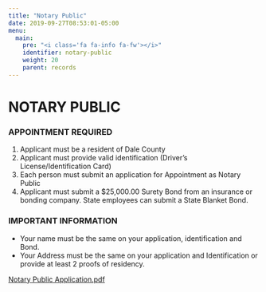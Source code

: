 ```yaml
---
title: "Notary Public"
date: 2019-09-27T08:53:01-05:00
menu:
  main:
    pre: "<i class='fa fa-info fa-fw'></i>"
    identifier: notary-public
    weight: 20
    parent: records
---
```

# NOTARY PUBLIC

<h3 class="text-center bold red">APPOINTMENT REQUIRED</h3>

1. Applicant must be a resident of Dale County
2. Applicant must provide valid identification 
    (Driver’s License/Identification Card)
3. Each person must submit an application for Appointment as Notary Public
4. Applicant must submit a $25,000.00 Surety Bond from an insurance or bonding
    company.  State employees can submit a State Blanket Bond.

<h3 class="text-center bold red">IMPORTANT INFORMATION</h3>

* Your name must be the same on your application, identification and Bond.
* Your Address must be the same on your application and Identification or
  provide at least 2 proofs of residency.  

[Notary Public Application.pdf](/pdfs/NotaryPublicApplication.pdf)
